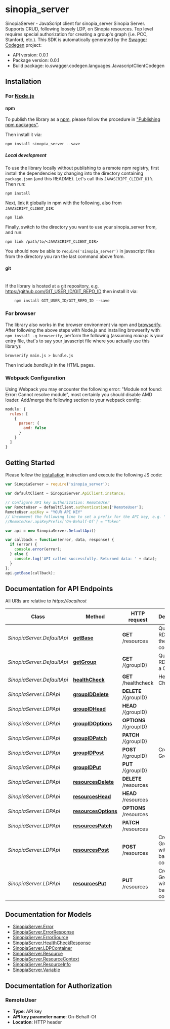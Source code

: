 # sinopia_server

SinopiaServer - JavaScript client for sinopia_server
Sinopia Server. Supports CRUD, following loosely LDP, on Sinopia resources. Top level requires special authorization for creating a group's graph (i.e. PCC, Stanford, etc.).
This SDK is automatically generated by the [Swagger Codegen](https://github.com/swagger-api/swagger-codegen) project:

- API version: 0.0.1
- Package version: 0.0.1
- Build package: io.swagger.codegen.languages.JavascriptClientCodegen

## Installation

### For [Node.js](https://nodejs.org/)

#### npm

To publish the library as a [npm](https://www.npmjs.com/),
please follow the procedure in ["Publishing npm packages"](https://docs.npmjs.com/getting-started/publishing-npm-packages).

Then install it via:

```shell
npm install sinopia_server --save
```

##### Local development

To use the library locally without publishing to a remote npm registry, first install the dependencies by changing 
into the directory containing `package.json` (and this README). Let's call this `JAVASCRIPT_CLIENT_DIR`. Then run:

```shell
npm install
```

Next, [link](https://docs.npmjs.com/cli/link) it globally in npm with the following, also from `JAVASCRIPT_CLIENT_DIR`:

```shell
npm link
```

Finally, switch to the directory you want to use your sinopia_server from, and run:

```shell
npm link /path/to/<JAVASCRIPT_CLIENT_DIR>
```

You should now be able to `require('sinopia_server')` in javascript files from the directory you ran the last 
command above from.

#### git
#
If the library is hosted at a git repository, e.g.
https://github.com/GIT_USER_ID/GIT_REPO_ID
then install it via:

```shell
    npm install GIT_USER_ID/GIT_REPO_ID --save
```

### For browser

The library also works in the browser environment via npm and [browserify](http://browserify.org/). After following
the above steps with Node.js and installing browserify with `npm install -g browserify`,
perform the following (assuming *main.js* is your entry file, that's to say your javascript file where you actually 
use this library):

```shell
browserify main.js > bundle.js
```

Then include *bundle.js* in the HTML pages.

### Webpack Configuration

Using Webpack you may encounter the following error: "Module not found: Error:
Cannot resolve module", most certainly you should disable AMD loader. Add/merge
the following section to your webpack config:

```javascript
module: {
  rules: [
    {
      parser: {
        amd: false
      }
    }
  ]
}
```

## Getting Started

Please follow the [installation](#installation) instruction and execute the following JS code:

```javascript
var SinopiaServer = require('sinopia_server');

var defaultClient = SinopiaServer.ApiClient.instance;

// Configure API key authorization: RemoteUser
var RemoteUser = defaultClient.authentications['RemoteUser'];
RemoteUser.apiKey = "YOUR API KEY"
// Uncomment the following line to set a prefix for the API key, e.g. "Token" (defaults to null)
//RemoteUser.apiKeyPrefix['On-Behalf-Of'] = "Token"

var api = new SinopiaServer.DefaultApi()

var callback = function(error, data, response) {
  if (error) {
    console.error(error);
  } else {
    console.log('API called successfully. Returned data: ' + data);
  }
};
api.getBase(callback);

```

## Documentation for API Endpoints

All URIs are relative to *https://localhost*

Class | Method | HTTP request | Description
------------ | ------------- | ------------- | -------------
*SinopiaServer.DefaultApi* | [**getBase**](docs/DefaultApi.md#getBase) | **GET** /resources | Query for RDF about the base container.
*SinopiaServer.DefaultApi* | [**getGroup**](docs/DefaultApi.md#getGroup) | **GET** /{groupID} | Query for RDF about a Group.
*SinopiaServer.DefaultApi* | [**healthCheck**](docs/DefaultApi.md#healthCheck) | **GET** /healthcheck | Health Check
*SinopiaServer.LDPApi* | [**groupIDDelete**](docs/LDPApi.md#groupIDDelete) | **DELETE** /{groupID} | 
*SinopiaServer.LDPApi* | [**groupIDHead**](docs/LDPApi.md#groupIDHead) | **HEAD** /{groupID} | 
*SinopiaServer.LDPApi* | [**groupIDOptions**](docs/LDPApi.md#groupIDOptions) | **OPTIONS** /{groupID} | 
*SinopiaServer.LDPApi* | [**groupIDPatch**](docs/LDPApi.md#groupIDPatch) | **PATCH** /{groupID} | 
*SinopiaServer.LDPApi* | [**groupIDPost**](docs/LDPApi.md#groupIDPost) | **POST** /{groupID} | Create new Group.
*SinopiaServer.LDPApi* | [**groupIDPut**](docs/LDPApi.md#groupIDPut) | **PUT** /{groupID} | 
*SinopiaServer.LDPApi* | [**resourcesDelete**](docs/LDPApi.md#resourcesDelete) | **DELETE** /resources | 
*SinopiaServer.LDPApi* | [**resourcesHead**](docs/LDPApi.md#resourcesHead) | **HEAD** /resources | 
*SinopiaServer.LDPApi* | [**resourcesOptions**](docs/LDPApi.md#resourcesOptions) | **OPTIONS** /resources | 
*SinopiaServer.LDPApi* | [**resourcesPatch**](docs/LDPApi.md#resourcesPatch) | **PATCH** /resources | 
*SinopiaServer.LDPApi* | [**resourcesPost**](docs/LDPApi.md#resourcesPost) | **POST** /resources | Create new Group within the base container.
*SinopiaServer.LDPApi* | [**resourcesPut**](docs/LDPApi.md#resourcesPut) | **PUT** /resources | Create new Group within the baseline container.


## Documentation for Models

 - [SinopiaServer.Error](docs/Error.md)
 - [SinopiaServer.ErrorResponse](docs/ErrorResponse.md)
 - [SinopiaServer.ErrorSource](docs/ErrorSource.md)
 - [SinopiaServer.HealthCheckResponse](docs/HealthCheckResponse.md)
 - [SinopiaServer.LDPContainer](docs/LDPContainer.md)
 - [SinopiaServer.Resource](docs/Resource.md)
 - [SinopiaServer.ResourceContext](docs/ResourceContext.md)
 - [SinopiaServer.ResourceInfo](docs/ResourceInfo.md)
 - [SinopiaServer.Variable](docs/Variable.md)


## Documentation for Authorization


### RemoteUser

- **Type**: API key
- **API key parameter name**: On-Behalf-Of
- **Location**: HTTP header


